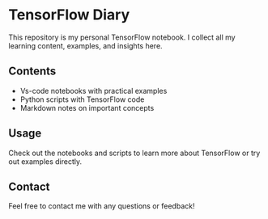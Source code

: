 # TensorFlow Diary

This repository is my personal TensorFlow notebook. I collect all my learning content, examples, and insights here.

## Contents
- Vs-code notebooks with practical examples
- Python scripts with TensorFlow code
- Markdown notes on important concepts

## Usage
Check out the notebooks and scripts to learn more about TensorFlow or try out examples directly.

## Contact
Feel free to contact me with any questions or feedback!
